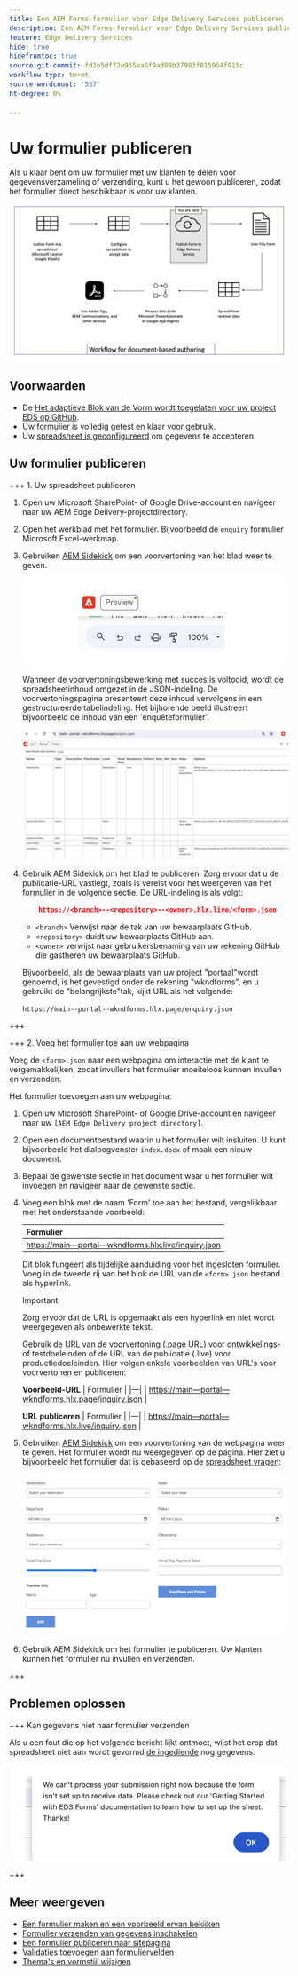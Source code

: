 ```yaml
---
title: Een AEM Forms-formulier voor Edge Delivery Services publiceren
description: Een AEM Forms-formulier voor Edge Delivery Services publiceren
feature: Edge Delivery Services
hide: true
hidefromtoc: true
source-git-commit: fd2e5df72e965ea6f9ad09b37983f815954f915c
workflow-type: tm+mt
source-wordcount: '557'
ht-degree: 0%

---
```



# Uw formulier publiceren

Als u klaar bent om uw formulier met uw klanten te delen voor gegevensverzameling of verzending, kunt u het gewoon publiceren, zodat het formulier direct beschikbaar is voor uw klanten.

![Op documenten gebaseerd ontwerpecosysteem](/help/edge/assets/document-based-authoring-workflow-publish-form.png)

## Voorwaarden

* De [Het adaptieve Blok van de Vorm wordt toegelaten voor uw project EDS op GitHub](/help/edge/docs/forms/create-forms.md).
* Uw formulier is volledig getest en klaar voor gebruik.
* Uw [spreadsheet is geconfigureerd](/help/edge/docs/forms/submit-forms.md) om gegevens te accepteren.

## Uw formulier publiceren

+++ 1. Uw spreadsheet publiceren

1. Open uw Microsoft SharePoint- of Google Drive-account en navigeer naar uw AEM Edge Delivery-projectdirectory.

1. Open het werkblad met het formulier. Bijvoorbeeld de `enquiry` formulier Microsoft Excel-werkmap.

1. Gebruiken [AEM Sidekick](https://www.aem.live/developer/tutorial#preview-and-publish-your-content) om een voorvertoning van het blad weer te geven.

   ![AEM Sidekick gebruiken om een voorvertoning van het blad weer te geven](/help/edge/assets/preview-form.png)

   Wanneer de voorvertoningsbewerking met succes is voltooid, wordt de spreadsheetinhoud omgezet in de JSON-indeling. De voorvertoningspagina presenteert deze inhoud vervolgens in een gestructureerde tabelindeling. Het bijhorende beeld illustreert bijvoorbeeld de inhoud van een &#39;enquêteformulier&#39;.

   ![Forms Preview JSON-indeling](/help/edge/assets/forms-preview-json-format.png)

1. Gebruik AEM Sidekick om het blad te publiceren. Zorg ervoor dat u de publicatie-URL vastlegt, zoals is vereist voor het weergeven van het formulier in de volgende sectie. De URL-indeling is als volgt:


   ```JSON
       https://<branch>--<repository>--<owner>.hlx.live/<form>.json
   ```

   * `<branch>` Verwijst naar de tak van uw bewaarplaats GitHub.
   * `<repository>` duidt uw bewaarplaats GitHub aan.
   * `<owner>` verwijst naar gebruikersbenaming van uw rekening GitHub die gastheren uw bewaarplaats GitHub.

   Bijvoorbeeld, als de bewaarplaats van uw project &quot;portaal&quot;wordt genoemd, is het gevestigd onder de rekening &quot;wkndforms&quot;, en u gebruikt de &quot;belangrijkste&quot;tak, kijkt URL als het volgende:

   `https://main--portal--wkndforms.hlx.page/enquiry.json`

+++

+++ 2. Voeg het formulier toe aan uw webpagina

Voeg de `<form>.json` naar een webpagina om interactie met de klant te vergemakkelijken, zodat invullers het formulier moeiteloos kunnen invullen en verzenden.


Het formulier toevoegen aan uw webpagina:

1. Open uw Microsoft SharePoint- of Google Drive-account en navigeer naar uw `[AEM Edge Delivery project directory]`.

1. Open een documentbestand waarin u het formulier wilt insluiten. U kunt bijvoorbeeld het dialoogvenster `index.docx` of maak een nieuw document.

1. Bepaal de gewenste sectie in het document waar u het formulier wilt invoegen en navigeer naar de gewenste sectie.

1. Voeg een blok met de naam &#39;Form&#39; toe aan het bestand, vergelijkbaar met het onderstaande voorbeeld:

   | Formulier |
   |---|
   | [https://main—portal—wkndforms.hlx.live/inquiry.json](https://main--portal--wkndforms.hlx.live/enquiry.json) |

   Dit blok fungeert als tijdelijke aanduiding voor het ingesloten formulier. Voeg in de tweede rij van het blok de URL van de `<form>.json` bestand als hyperlink.

   >[!IMPORTANT]
   >
   >
   > Zorg ervoor dat de URL is opgemaakt als een hyperlink en niet wordt weergegeven als onbewerkte tekst.

   Gebruik de URL van de voorvertoning (.page URL) voor ontwikkelings- of testdoeleinden of de URL van de publicatie (.live) voor productiedoeleinden. Hier volgen enkele voorbeelden van URL&#39;s voor voorvertonen en publiceren:

   **Voorbeeld-URL**
| Formulier | |—| | [https://main—portal—wkndforms.hlx.page/inquiry.json](https://main--portal--wkndforms.hlx.page/enquiry.json)  |


   **URL publiceren**
| Formulier | |—| | [https://main—portal—wkndforms.hlx.live/inquiry.json](https://main--portal--wkndforms.hlx.live/enquiry.json)  |

1. Gebruiken [AEM Sidekick](https://www.aem.live/developer/tutorial#preview-and-publish-your-content) om een voorvertoning van de webpagina weer te geven. Het formulier wordt nu weergegeven op de pagina. Hier ziet u bijvoorbeeld het formulier dat is gebaseerd op de [spreadsheet vragen](https://docs.google.com/spreadsheets/d/196lukD028RDK_evBelkOonPxC7w0l_IiJ-Yx3DvMfNk/edit#gid=0):


   [![Een voorbeeld-EDS-formulier](/help/edge/assets/eds-form.png)](https://main--portal--wkndforms.hlx.live/)

1. Gebruik AEM Sidekick om het formulier te publiceren. Uw klanten kunnen het formulier nu invullen en verzenden.

+++

## Problemen oplossen

+++ Kan gegevens niet naar formulier verzenden

Als u een fout die op het volgende bericht lijkt ontmoet, wijst het erop dat spreadsheet niet aan wordt gevormd [de ingediende](/help/edge/docs/forms/submit-forms.md) nog gegevens.

![fout bij het verzenden van formulier](/help/edge/assets/form-error.png)

+++


## Meer weergeven

* [Een formulier maken en een voorbeeld ervan bekijken](/help/edge/docs/forms/create-forms.md)
* [Formulier verzenden van gegevens inschakelen](/help/edge/docs/forms/submit-forms.md)
* [Een formulier publiceren naar sitepagina](/help/edge/docs/forms/publish-forms.md)
* [Validaties toevoegen aan formuliervelden](/help/edge/docs/forms/validate-forms.md)
* [Thema&#39;s en vormstijl wijzigen](/help/edge/docs/forms/style-theme-forms.md)
